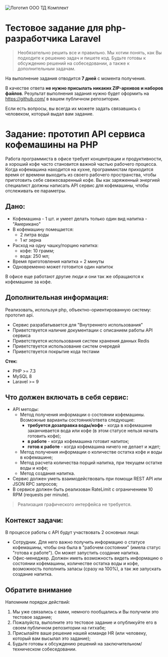 ![Логотип ООО ТД Комплект](https://tools.by/themes/tetoo/tdk_logo_h100.jpg) 

# Тестовое задание для php-разработчика Laravel

> Необязательно решить все и правильно. Мы хотим понять, как Вы подходите к решению задач и пишете код. 
Будьте готовы к обсуждению решений на собеседовании, а также к дополнительным задачам.


На выполнение задания отводится **7 дней** с момента получения.

В качестве ответа **не нужно присылать никаких ZIP-архивов и наборов файлов**.
Результат выполнения задания нужно будет оформить на https://github.com/ в вашем публичном репозитории.

Если есть вопросы, вы всегда их можете задать связавшись с человеком, который выдал вам задание.

# Задание: прототип API сервиса кофемашины на PHP

Работа программиста в офисе требует концентрации и продуктивности, 
а хороший кофе часто становится важной частью рабочего процесса. 
Когда кофемашина находится на кухне, программистам приходится время от времени выходить 
из своего рабочего пространства, чтобы приготовить себе свежесваренный кофе.
Вы как заряженный энергией специалист должны написать API сервис для кофемашины, 
чтобы отслеживать ее параметры.

## Дано:
- Кофемашина - 1 шт. и умеет делать только один вид напитка - "Американо"
- В кофемашину помещается: 
  - 2 литра воды
  - 1 кг зерна
- Расход на одну чашку/порцию напитка:
  - кофе: 10 грамм;
  - вода: 250 мл;
- Время приготовления напитка = 2 минуты
- Одновременно может готовится один напиток
    
В офисе еще работают другие люди и они так же обращаются к кофемашине за кофе.

## Дополнительная информация:
Реализовать, используя php, объектно-ориентированную систему: прототип api.

- Сервис разрабатывается для "Внутреннего использования"
- Приветствуется наличие документации с описанием работы API сервиса
- Приветствуется использования систем хранения данных Redis
- Приветствуется использование систем очередей
- Приветствуется покрытие кода тестами

**Стек:**
- PHP >= 7.3
- MySQL 8
- Laravel >= 9


## Что должен включать в себя сервис:
- API методы:
  - Метод получения информации о состоянии кофемашины.
    Возможные варианты состояния/ответа следующие:
    - **требуется дозаправка воды/кофе** - когда в кофемашине заканчивается вода или кофе (в этом статусе нельзя начать готовить кофе);
    - **в работе** - когда кофемашина готовит напиток;
    - **готов к работе** - когда кофемашина ничего не делает и ждет;
  - Метод получения информации о количестве остатка кофе и воды в кофемашине;
  - Метод расчета количества порций напитка, при текущем остатке воды и кофе;
  - Метод создания напитка.
- Сервис должен уметь взаимодействовать при помощи REST API или JSON RPC запросов;
- В сервисе должен быть реализован RateLimit с ограничением 10 RPM (requests per minute).

> Реализация графического интерфейса не требуется.

## Контекст задачи:
В процессе работы с API будут участвовать 2 основных лица:

- Сотрудник. Для него важно получить информацию о статусе кофемашины, 
  чтобы она была в "рабочем состоянии" (имела статус "готова к работе").
  Он может запустить создание напитка.
- Офис-менеджер. Должен иметь возможность видеть информацию о состоянии кофемашины, 
  количестве остатка воды и кофе, возможность пополнить запасы (сразу на 100%), 
  а так же запускать создание напитка.


## Обратите внимание

Напомним порядок действий:

1. Мы уже связались с вами, немного пообщались и Вы получили это тестовое задание;
2. Пожалуйста, выполните это тестовое задание и опубликуйте его в своем публичном репозитории на гитхабе;
3. Присылайте ваше решение нашей команде HR (или человеку, который вам высылал это задание);
4. Будьте готовы к обсуждению решений на заключительном/техническом собеседовании.